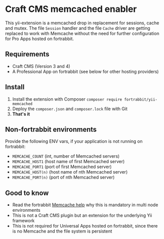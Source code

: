 # Craft CMS memcached enabler

This yii-extension is a memcached drop in replacement for sessions, cache and mutex. The file `Session` handler and the file `Cache` driver are getting replaced to work with Memcache without the need for further configuration for Pro Apps hosted on fortrabbit.

## Requirements

* Craft CMS (Version 3 and 4)
* A Professional App on fortrabbit (see below for other hosting providers)

## Install

1. Install the extension with Composer `composer require fortrabbit/yii-memcached`
2. Deploy the `composer.json` and `composer.lock` file with Git
3. **That's it**

## Non-fortrabbit environments

Provide the following ENV vars, if your application is not running on fortrabbit:

* `MEMCACHE_COUNT` (int, number of Memcached servers)
* `MEMCACHE_HOST1` (host name of first Memcached server)
* `MEMCACHE_PORT1` (port of first Memcached server)
* `MEMCACHE_HOST(n)` (host name of nth Memcached server)
* `MEMCACHE_PORT(n)` (port of nth Memcached server)

## Good to know

* Read the fortrabbit [Memcache help](https://help.fortrabbit.com/memcache-pro) why this is mandatory in multi node environments
* This is not a Craft CMS plugin but an extension for the underlying Yii framework
* This is not required for Universal Apps hosted on fortrabbit, since there is no Memcache and the file system is persistent
